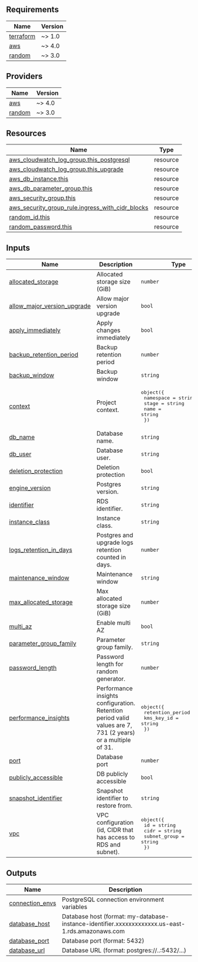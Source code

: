 <!-- BEGIN_TF_DOCS -->
## Requirements

| Name | Version |
|------|---------|
| <a name="requirement_terraform"></a> [terraform](#requirement\_terraform) | ~> 1.0 |
| <a name="requirement_aws"></a> [aws](#requirement\_aws) | ~> 4.0 |
| <a name="requirement_random"></a> [random](#requirement\_random) | ~> 3.0 |

## Providers

| Name | Version |
|------|---------|
| <a name="provider_aws"></a> [aws](#provider\_aws) | ~> 4.0 |
| <a name="provider_random"></a> [random](#provider\_random) | ~> 3.0 |

## Resources

| Name | Type |
|------|------|
| [aws_cloudwatch_log_group.this_postgresql](https://registry.terraform.io/providers/hashicorp/aws/latest/docs/resources/cloudwatch_log_group) | resource |
| [aws_cloudwatch_log_group.this_upgrade](https://registry.terraform.io/providers/hashicorp/aws/latest/docs/resources/cloudwatch_log_group) | resource |
| [aws_db_instance.this](https://registry.terraform.io/providers/hashicorp/aws/latest/docs/resources/db_instance) | resource |
| [aws_db_parameter_group.this](https://registry.terraform.io/providers/hashicorp/aws/latest/docs/resources/db_parameter_group) | resource |
| [aws_security_group.this](https://registry.terraform.io/providers/hashicorp/aws/latest/docs/resources/security_group) | resource |
| [aws_security_group_rule.ingress_with_cidr_blocks](https://registry.terraform.io/providers/hashicorp/aws/latest/docs/resources/security_group_rule) | resource |
| [random_id.this](https://registry.terraform.io/providers/hashicorp/random/latest/docs/resources/id) | resource |
| [random_password.this](https://registry.terraform.io/providers/hashicorp/random/latest/docs/resources/password) | resource |

## Inputs

| Name | Description | Type | Default | Required |
|------|-------------|------|---------|:--------:|
| <a name="input_allocated_storage"></a> [allocated\_storage](#input\_allocated\_storage) | Allocated storage size (GiB) | `number` | `20` | no |
| <a name="input_allow_major_version_upgrade"></a> [allow\_major\_version\_upgrade](#input\_allow\_major\_version\_upgrade) | Allow major version upgrade | `bool` | `false` | no |
| <a name="input_apply_immediately"></a> [apply\_immediately](#input\_apply\_immediately) | Apply changes immediately | `bool` | `false` | no |
| <a name="input_backup_retention_period"></a> [backup\_retention\_period](#input\_backup\_retention\_period) | Backup retention period | `number` | `30` | no |
| <a name="input_backup_window"></a> [backup\_window](#input\_backup\_window) | Backup window | `string` | `"02:30-03:30"` | no |
| <a name="input_context"></a> [context](#input\_context) | Project context. | <pre>object({<br>    namespace = string<br>    stage     = string<br>    name      = string<br>  })</pre> | n/a | yes |
| <a name="input_db_name"></a> [db\_name](#input\_db\_name) | Database name. | `string` | n/a | yes |
| <a name="input_db_user"></a> [db\_user](#input\_db\_user) | Database user. | `string` | n/a | yes |
| <a name="input_deletion_protection"></a> [deletion\_protection](#input\_deletion\_protection) | Deletion protection | `bool` | `true` | no |
| <a name="input_engine_version"></a> [engine\_version](#input\_engine\_version) | Postgres version. | `string` | `"14.5"` | no |
| <a name="input_identifier"></a> [identifier](#input\_identifier) | RDS identifier. | `string` | n/a | yes |
| <a name="input_instance_class"></a> [instance\_class](#input\_instance\_class) | Instance class. | `string` | `"db.t4g.micro"` | no |
| <a name="input_logs_retention_in_days"></a> [logs\_retention\_in\_days](#input\_logs\_retention\_in\_days) | Postgres and upgrade logs retention counted in days. | `number` | `60` | no |
| <a name="input_maintenance_window"></a> [maintenance\_window](#input\_maintenance\_window) | Maintenance window | `string` | `"Mon:00:00-Mon:02:00"` | no |
| <a name="input_max_allocated_storage"></a> [max\_allocated\_storage](#input\_max\_allocated\_storage) | Max allocated storage size (GiB) | `number` | `100` | no |
| <a name="input_multi_az"></a> [multi\_az](#input\_multi\_az) | Enable multi AZ | `bool` | `true` | no |
| <a name="input_parameter_group_family"></a> [parameter\_group\_family](#input\_parameter\_group\_family) | Parameter group family. | `string` | `"postgres14"` | no |
| <a name="input_password_length"></a> [password\_length](#input\_password\_length) | Password length for random generator. | `number` | `16` | no |
| <a name="input_performance_insights"></a> [performance\_insights](#input\_performance\_insights) | Performance insights configuration. Retention period valid values are 7, 731 (2 years) or a multiple of 31. | <pre>object({<br>    retention_period = number<br>    kms_key_id       = string<br>  })</pre> | <pre>{<br>  "kms_key_id": null,<br>  "retention_period": 62<br>}</pre> | no |
| <a name="input_port"></a> [port](#input\_port) | Database port | `number` | `5432` | no |
| <a name="input_publicly_accessible"></a> [publicly\_accessible](#input\_publicly\_accessible) | DB publicly accessible | `bool` | `false` | no |
| <a name="input_snapshot_identifier"></a> [snapshot\_identifier](#input\_snapshot\_identifier) | Snapshot identifier to restore from. | `string` | `null` | no |
| <a name="input_vpc"></a> [vpc](#input\_vpc) | VPC configuration (id, CIDR that has access to RDS and subnet). | <pre>object({<br>    id           = string<br>    cidr         = string<br>    subnet_group = string<br>  })</pre> | n/a | yes |

## Outputs

| Name | Description |
|------|-------------|
| <a name="output_connection_envs"></a> [connection\_envs](#output\_connection\_envs) | PostgreSQL connection environment variables |
| <a name="output_database_host"></a> [database\_host](#output\_database\_host) | Database host (format: my-database-instance-identifier.xxxxxxxxxxxxx.us-east-1.rds.amazonaws.com |
| <a name="output_database_port"></a> [database\_port](#output\_database\_port) | Database port (format: 5432) |
| <a name="output_database_url"></a> [database\_url](#output\_database\_url) | Database URL (format: postgres://..:5432/...) |
<!-- END_TF_DOCS -->
